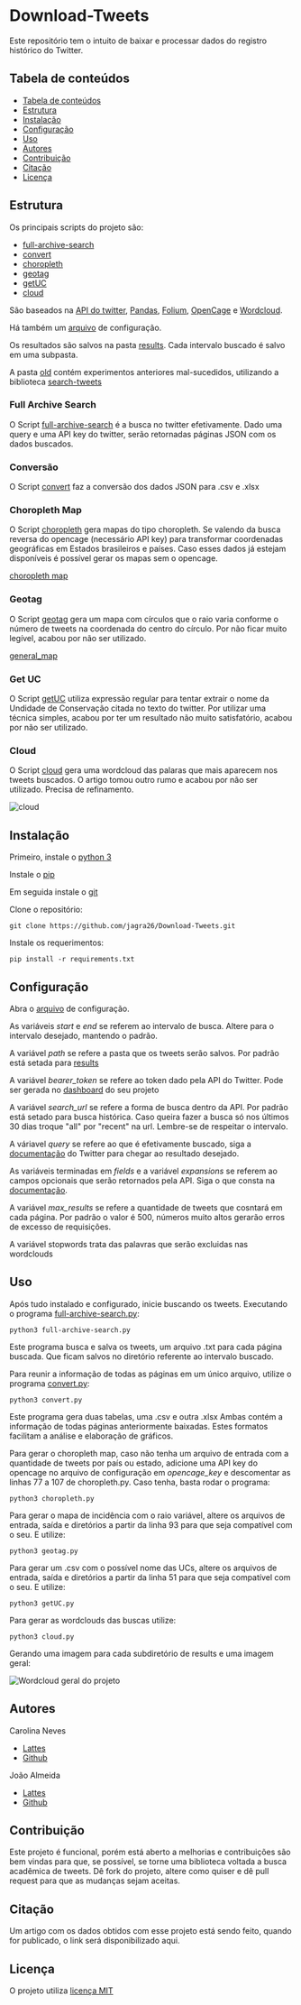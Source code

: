 # Download-Tweets
Este repositório tem o intuito de baixar e processar
dados do registro histórico do Twitter.

## Tabela de conteúdos
- [Tabela de conteúdos](#tabela-de-conteúdos)
- [Estrutura](#estrutura)
- [Instalação](#instalação)
- [Configuração](#configuração)
- [Uso](#uso)
- [Autores](#autores)
- [Contribuição](#contribuição)
- [Citação](#citação)
- [Licença](#licença)

## Estrutura
Os principais scripts do projeto são:

* [full-archive-search](src/full-archive-search.py)
* [convert](src/convert.py)
* [choropleth](src/choropleth.py)
* [geotag](src/geotag.py)
* [getUC](src/getUC.py)
* [cloud](src/cloud.py)

São baseados na [API do twitter](https://github.com/twitterdev/Twitter-API-v2-sample-code),
[Pandas](https://pandas.pydata.org), [Folium](https://python-visualization.github.io/folium/),
[OpenCage](https://opencagedata.com) e [Wordcloud](https://github.com/amueller/word_cloud).

Há também um [arquivo](variables.py) de configuração.

Os resultados são salvos na pasta [results](results/).
Cada intervalo buscado é salvo em uma subpasta.

A pasta [old](old/) contém experimentos anteriores mal-sucedidos,
utilizando a biblioteca [search-tweets](https://github.com/twitterdev/search-tweets-python/tree/v2)

### Full Archive Search

O Script [full-archive-search](src/full-archive-search.py) é a busca no twitter efetivamente. Dado uma query e uma API key do twitter, serão retornadas páginas JSON com os dados buscados.

### Conversão

O Script [convert](src/convert.py) faz a conversão dos dados JSON para .csv e .xlsx

### Choropleth Map

O Script [choropleth](src/choropleth.py) gera mapas do tipo choropleth. Se valendo da busca reversa do opencage (necessário API key) para transformar coordenadas geográficas em Estados brasileiros e países. Caso esses dados já estejam disponíveis é possível gerar os mapas sem o opencage.

[choropleth map](src/results/maps/choropleth_country.html)

### Geotag

O Script [geotag](src/geotag.py) gera um mapa com círculos que o raio varia conforme o número de tweets na coordenada do centro do círculo. Por não ficar muito legível, acabou por não ser utilizado.


[general_map](src/results/maps/general_map.html)

### Get UC 

O Script [getUC](src/getUC.py) utiliza expressão regular para tentar extrair o nome da Undidade de Conservação citada no texto do twitter. Por utilizar uma técnica simples, acabou por ter um resultado não muito satisfatório, acabou por não ser utilizado.

### Cloud

O Script [cloud](src/cloud.py) gera uma wordcloud das palaras que mais aparecem nos tweets buscados. O artigo tomou outro rumo e acabou por não ser utilizado. Precisa de refinamento.

![cloud](src/results/cloud.png)

## Instalação

Primeiro, instale o [python 3](https://realpython.com/installing-python/)

Instale o [pip](https://pip.pypa.io/en/stable/installing/)

Em seguida instale o [git](https://git-scm.com/downloads)

Clone o repositório: 
 
 ```
git clone https://github.com/jagra26/Download-Tweets.git
 ```

Instale os requerimentos:

 ```
pip install -r requirements.txt
 ```

## Configuração

Abra o [arquivo](variables.py) de configuração.

As variáveis *start* e *end* se referem ao intervalo de busca.
Altere para o intervalo desejado, mantendo o padrão.

A variável *path* se refere a pasta que os tweets serão salvos.
Por padrão está setada para [results](results/)

A variável *bearer_token* se refere ao token dado pela API do Twitter.
Pode ser gerada no [dashboard](https://developer.twitter.com/en/portal/dashboard)
do seu projeto

A variável *search_url* se refere a forma de busca dentro da API.
Por padrão está setado para busca histórica. Caso queira fazer a busca
só nos últimos 30 dias troque "all" por "recent" na url. Lembre-se de 
respeitar o intervalo.

A váriavel *query* se refere ao que é efetivamente buscado, siga a [documentação](https://developer.twitter.com/en/docs/tutorials/building-high-quality-filters)
do Twitter para chegar ao resultado desejado.

As variáveis terminadas em *fields* e a variável *expansions*
se referem ao campos opcionais que serão retornados pela API. 
Siga o que consta na [documentação](https://developer.twitter.com/en/docs/twitter-api/tweets/filtered-stream/api-reference/get-tweets-search-stream).

A variável *max_results* se refere a quantidade de tweets 
que cosntará em cada página. Por padrão o valor é 500, números muito altos
gerarão erros de excesso de requisições.

A variável stopwords trata das palavras que serão excluidas nas wordclouds
## Uso

Após tudo instalado e configurado, inicie buscando os tweets.
Executando o programa [full-archive-search.py](full-archive-search.py):
```
python3 full-archive-search.py
```
Este programa busca e salva os tweets, um arquivo .txt para cada página buscada.
Que ficam salvos no diretório referente ao intervalo buscado.

Para reunir a informação de todas as páginas em um único arquivo, 
utilize o programa [convert.py](convert.py):
```
python3 convert.py
```
Este programa gera duas tabelas, uma .csv e outra .xlsx
Ambas contém a informação de todas páginas anteriormente 
baixadas. Estes formatos facilitam a análise e elaboração
de gráficos.

Para gerar o choropleth map, caso não tenha um arquivo de entrada com a quantidade de tweets por país ou estado, adicione uma API key do opencage
no arquivo de configuração em *opencage_key* e descomentar as linhas 77 a 107 de choropleth.py. Caso tenha, basta rodar o programa: 

```
python3 choropleth.py
```
Para gerar o mapa de incidência com o raio variável, altere os arquivos de entrada, saída e diretórios a partir da linha 93 para que seja compatível com o seu.
E utilize:
```
python3 geotag.py
```

Para gerar um .csv com o possível nome das UCs, altere os arquivos de entrada, saída e diretórios a partir da linha 51 para que seja compatível com o seu.
E utilize:
```
python3 getUC.py
```

Para gerar as wordclouds das buscas utilize:
```
python3 cloud.py
```
Gerando uma imagem para cada subdiretório de results e uma imagem geral:

![Wordcloud geral do projeto](cloud.png)

## Autores

Carolina Neves
  * [Lattes](http://lattes.cnpq.br/6552839552231088)
  * [Github](https://github.com/carolinaneves-ufal) 

João Almeida
  * [Lattes](http://lattes.cnpq.br/7977737909149890)
  * [Github](https://github.com/jagra26)

## Contribuição

Este projeto é funcional, porém está aberto a melhorias e contribuições são bem vindas para que, se possível, se torne uma biblioteca voltada a busca acadêmica de tweets. Dê fork do projeto, altere como quiser e dê pull request para que as mudanças sejam aceitas.

## Citação

Um artigo com os dados obtidos com esse projeto está sendo feito, quando for publicado, o link será disponibilizado aqui.

## Licença

O projeto utiliza [licença MIT](LICENSE.txt)
